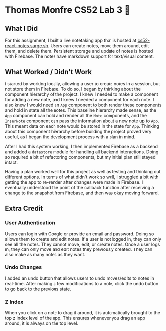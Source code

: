 # Thomas Monfre CS52 Lab 3 📝

## What I Did
For this assignment, I built a live notetaking app that is hosted at [cs52-react-notes.surge.sh](http://cs52-react-notes.surge.sh). Users can create notes, move them around, edit them, and delete them. Persistent storage and update of notes is hosted with Firebase. The notes have markdown support for text/visual content.

## What Worked / Didn't Work
I started by working locally, allowing a user to create notes in a session, but not store them in Firebase. To do so, I began by thinking about the component hierarchy of the project. I knew I needed to make a component for adding a new note, and I knew I needed a component for each note. I also knew I would need an `App` component to both render these components and hold in state all the notes. This baseline hierarchy made sense, as the `App` component can hold and render all the `Note` components, and the `InserNote` component can pass the information about a new note up to `App`. This meant data on each note would be stored in the state for `App`. Thinking about this component hierarchy before building the project proved very useful, as I began the development process with a plan in mind.

After I had this system working, I then implemented Firebase as a backend and added a `datastore` module for handling all backend interactions. Doing so required a bit of refactoring components, but my initial plan still stayed intact. 

Having a plan worked well for this project as well as testing and thinking out different options. In terms of what didn't work so well, I struggled a bit with getting the app to re-render after changes were made in Firebase. I eventually understood the point of the callback function after receiving a change to the snapshot from Firebase, and then was okay moving forward.

## Extra Credit

### User Authentication
Users can login with Google or provide an email and password. Doing so allows them to create and edit notes. If a user is not logged in, they can only see all the notes. They cannot move, edit, or create notes. Once a user logs in, they can only move and edit notes they previously created. They can also make as many notes as they want.

### Undo Changes
I added an undo button that allows users to undo moves/edits to notes in real-time. After making a few modifications to a note, click the undo button to go back to the previous state.

### Z Index
When you click on a note to drag it around, it is automatically brought to the top z index level of the app. This ensures whenever you drag an app around, it is always on the top level.